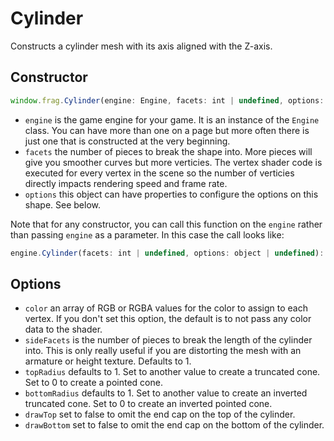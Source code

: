# Cylinder

Constructs a cylinder mesh with its axis aligned with the Z-axis.

## Constructor
```javascript
window.frag.Cylinder(engine: Engine, facets: int | undefined, options: object | undefined)
```

* `engine` is the game engine for your game. It is an instance of the `Engine` class. You can 
  have more than one on a page but more often there is just one that is constructed at the 
  very beginning.
* `facets` the number of pieces to break the shape into. More pieces will give you smoother
  curves but more verticies. The vertex shader code is executed for every vertex in the scene
  so the number of verticies directly impacts rendering speed and frame rate.
* `options` this object can have properties to configure the options on this shape. See below.

Note that for any constructor, you can call this function on the `engine` rather than passing
`engine` as a parameter. In this case the call looks like:

```javascript
engine.Cylinder(facets: int | undefined, options: object | undefined): Mesh
```

## Options
* `color` an array of RGB or RGBA values for the color to assign to each vertex. If
  you don't set this option, the default is to not pass any color data to the shader.
* `sideFacets` is the number of pieces to break the length of the cylinder into. This
  is only really useful if you are distorting the mesh with an armature or height texture.
  Defaults to 1.
* `topRadius` defaults to 1. Set to another value to create a truncated cone. Set to
  0 to create a pointed cone.
* `bottomRadius` defaults to 1. Set to another value to create an inverted truncated 
  cone. Set to 0 to create an inverted pointed cone.
* `drawTop` set to false to omit the end cap on the top of the cylinder.
* `drawBottom` set to false to omit the end cap on the bottom of the cylinder.
